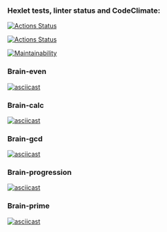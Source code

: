 ### Hexlet tests, linter status and CodeClimate:
[![Actions Status](https://github.com/SCRWL/backend-project-lvl1/workflows/hexlet-check/badge.svg)](https://github.com/SCRWL/backend-project-lvl1/actions/workflows/hexlet-check)

[![Actions Status](https://github.com/SCRWL/backend-project-lvl1/actions/workflows/node.yml/badge.svg)](https://github.com/SCRWL/backend-project-lvl1/actions/workflows/node.yml)

[![Maintainability](https://api.codeclimate.com/v1/badges/20e033bce587877112f5/maintainability)](https://codeclimate.com/github/SCRWL/backend-project-lvl1/maintainability)


### Brain-even
[![asciicast](https://asciinema.org/a/435440.svg)](https://asciinema.org/a/435440)

### Brain-calc
[![asciicast](https://asciinema.org/a/435445.svg)](https://asciinema.org/a/435445)

### Brain-gcd
[![asciicast](https://asciinema.org/a/435448.svg)](https://asciinema.org/a/435448)

### Brain-progression
[![asciicast](https://asciinema.org/a/435450.svg)](https://asciinema.org/a/435450)

### Brain-prime
[![asciicast](https://asciinema.org/a/435453.svg)](https://asciinema.org/a/435453)

